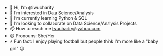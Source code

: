 - 👋 Hi, I’m @iwucharity
- 👀 I’m interested in Data Science/Analysis
- 🌱 I’m currently learning Python & SQL
- 💞️ I’m looking to collaborate on Data Science/Analysis Projects
- 📫 How to reach me iwucharity@yahoo.com
- 😄 Pronouns: She/Her
- ⚡ Fun fact: I enjoy playing football but people think I'm more like a "baby girl" 😜

<!---
iwucharity/iwucharity is a ✨ special ✨ repository because its `README.md` (this file) appears on your GitHub profile.
You can click the Preview link to take a look at your changes.
--->
